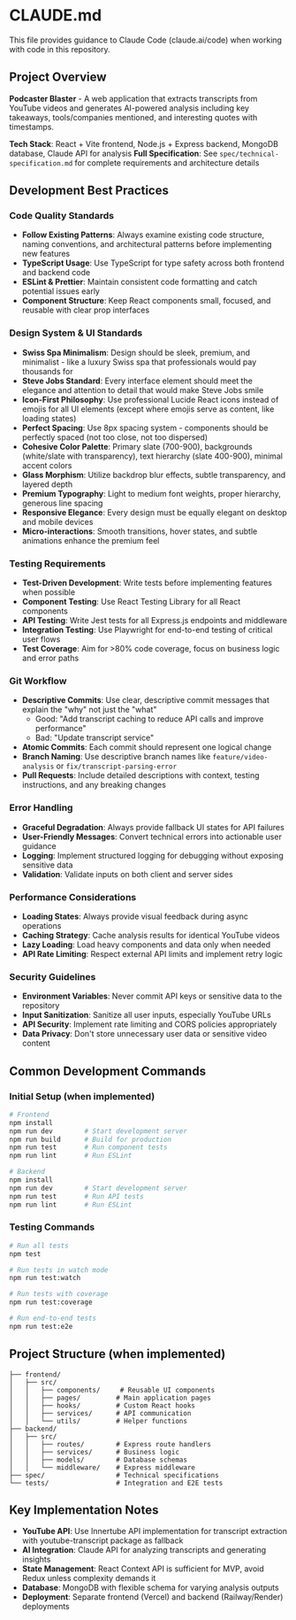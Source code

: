 # CLAUDE.md

This file provides guidance to Claude Code (claude.ai/code) when working with code in this repository.

## Project Overview

**Podcaster Blaster** - A web application that extracts transcripts from YouTube videos and generates AI-powered analysis including key takeaways, tools/companies mentioned, and interesting quotes with timestamps.

**Tech Stack**: React + Vite frontend, Node.js + Express backend, MongoDB database, Claude API for analysis
**Full Specification**: See `spec/technical-specification.md` for complete requirements and architecture details

## Development Best Practices

### Code Quality Standards
- **Follow Existing Patterns**: Always examine existing code structure, naming conventions, and architectural patterns before implementing new features
- **TypeScript Usage**: Use TypeScript for type safety across both frontend and backend code
- **ESLint & Prettier**: Maintain consistent code formatting and catch potential issues early
- **Component Structure**: Keep React components small, focused, and reusable with clear prop interfaces

### Design System & UI Standards
- **Swiss Spa Minimalism**: Design should be sleek, premium, and minimalist - like a luxury Swiss spa that professionals would pay thousands for
- **Steve Jobs Standard**: Every interface element should meet the elegance and attention to detail that would make Steve Jobs smile
- **Icon-First Philosophy**: Use professional Lucide React icons instead of emojis for all UI elements (except where emojis serve as content, like loading states)
- **Perfect Spacing**: Use 8px spacing system - components should be perfectly spaced (not too close, not too dispersed)
- **Cohesive Color Palette**: Primary slate (700-900), backgrounds (white/slate with transparency), text hierarchy (slate 400-900), minimal accent colors
- **Glass Morphism**: Utilize backdrop blur effects, subtle transparency, and layered depth
- **Premium Typography**: Light to medium font weights, proper hierarchy, generous line spacing
- **Responsive Elegance**: Every design must be equally elegant on desktop and mobile devices
- **Micro-interactions**: Smooth transitions, hover states, and subtle animations enhance the premium feel

### Testing Requirements
- **Test-Driven Development**: Write tests before implementing features when possible
- **Component Testing**: Use React Testing Library for all React components
- **API Testing**: Write Jest tests for all Express.js endpoints and middleware
- **Integration Testing**: Use Playwright for end-to-end testing of critical user flows
- **Test Coverage**: Aim for >80% code coverage, focus on business logic and error paths

### Git Workflow
- **Descriptive Commits**: Use clear, descriptive commit messages that explain the "why" not just the "what"
  - Good: "Add transcript caching to reduce API calls and improve performance"
  - Bad: "Update transcript service"
- **Atomic Commits**: Each commit should represent one logical change
- **Branch Naming**: Use descriptive branch names like `feature/video-analysis` or `fix/transcript-parsing-error`
- **Pull Requests**: Include detailed descriptions with context, testing instructions, and any breaking changes

### Error Handling
- **Graceful Degradation**: Always provide fallback UI states for API failures
- **User-Friendly Messages**: Convert technical errors into actionable user guidance
- **Logging**: Implement structured logging for debugging without exposing sensitive data
- **Validation**: Validate inputs on both client and server sides

### Performance Considerations
- **Loading States**: Always provide visual feedback during async operations
- **Caching Strategy**: Cache analysis results for identical YouTube videos
- **Lazy Loading**: Load heavy components and data only when needed
- **API Rate Limiting**: Respect external API limits and implement retry logic

### Security Guidelines
- **Environment Variables**: Never commit API keys or sensitive data to the repository
- **Input Sanitization**: Sanitize all user inputs, especially YouTube URLs
- **API Security**: Implement rate limiting and CORS policies appropriately
- **Data Privacy**: Don't store unnecessary user data or sensitive video content

## Common Development Commands

### Initial Setup (when implemented)
```bash
# Frontend
npm install
npm run dev        # Start development server
npm run build      # Build for production
npm run test       # Run component tests
npm run lint       # Run ESLint

# Backend
npm install
npm run dev        # Start development server
npm run test       # Run API tests
npm run lint       # Run ESLint
```

### Testing Commands
```bash
# Run all tests
npm test

# Run tests in watch mode
npm run test:watch

# Run tests with coverage
npm run test:coverage

# Run end-to-end tests
npm run test:e2e
```

## Project Structure (when implemented)

```
├── frontend/
│   ├── src/
│   │   ├── components/     # Reusable UI components
│   │   ├── pages/         # Main application pages
│   │   ├── hooks/         # Custom React hooks
│   │   ├── services/      # API communication
│   │   └── utils/         # Helper functions
├── backend/
│   ├── src/
│   │   ├── routes/        # Express route handlers
│   │   ├── services/      # Business logic
│   │   ├── models/        # Database schemas
│   │   └── middleware/    # Express middleware
├── spec/                  # Technical specifications
└── tests/                 # Integration and E2E tests
```

## Key Implementation Notes

- **YouTube API**: Use Innertube API implementation for transcript extraction with youtube-transcript package as fallback
- **AI Integration**: Claude API for analyzing transcripts and generating insights
- **State Management**: React Context API is sufficient for MVP, avoid Redux unless complexity demands it
- **Database**: MongoDB with flexible schema for varying analysis outputs
- **Deployment**: Separate frontend (Vercel) and backend (Railway/Render) deployments